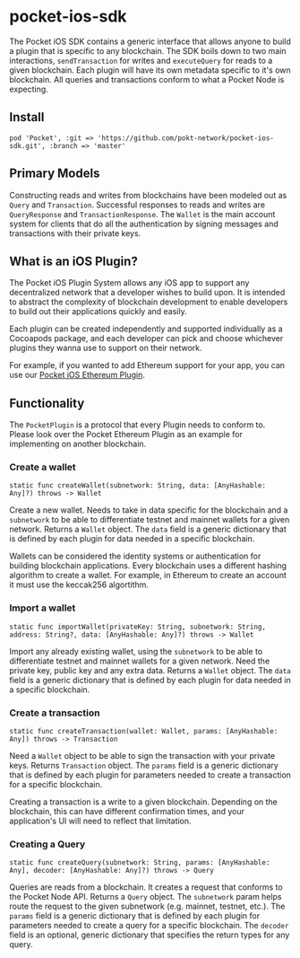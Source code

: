 # pocket-ios-sdk
The Pocket iOS SDK contains a generic interface that allows anyone to build a plugin that is specific to any blockchain. The SDK boils down to two main interactions, `sendTransaction`  for writes and `executeQuery` for reads to a given blockchain.  Each plugin will have its own metadata specific to it's own blockchain. All queries and transactions conform to what a Pocket Node is expecting. 

## Install

`pod 'Pocket', :git => 'https://github.com/pokt-network/pocket-ios-sdk.git', :branch => 'master'`

## Primary Models

Constructing reads and writes from blockchains have been modeled out as `Query` and `Transaction`. Successful responses to reads and writes are `QueryResponse` and  `TransactionResponse`. The `Wallet` is the main account system for clients that do all the authentication by signing messages and transactions with their private keys.

## What is an iOS Plugin?

The Pocket iOS Plugin System allows any iOS app to support any decentralized network that a developer wishes to build upon. It is intended to abstract the complexity of blockchain development to enable developers to build out their applications quickly and easily.

Each plugin can be created independently and supported individually as a Cocoapods package, and each developer can pick and choose whichever plugins they wanna use to support on their network.

For example, if you wanted to add Ethereum support for your app, you can use our [Pocket iOS Ethereum Plugin](https://github.com/pokt-network/pocket-ios-eth).

## Functionality 

The `PocketPlugin` is a protocol that every Plugin needs to conform to. Please look over the Pocket Ethereum Plugin as an example for implementing on another blockchain.

### Create a wallet

`static func createWallet(subnetwork: String, data: [AnyHashable: Any]?) throws -> Wallet`

Create a new wallet. Needs to take in data specific for the blockchain and a `subnetwork` to be able to differentiate testnet and mainnet wallets for a given network. Returns a `Wallet` object. The `data` field is a generic dictionary that is defined by each plugin for data needed in a specific blockchain. 

Wallets can be considered the identity systems or authentication for building blockchain applications. Every blockchain uses a different hashing algorithm to create a wallet. For example, in Ethereum to create an account it must use the keccak256 algortithm.

### Import a wallet

`static func importWallet(privateKey: String, subnetwork: String, address: String?, data: [AnyHashable: Any]?) throws -> Wallet`

Import any already existing wallet, using the `subnetwork` to be able to differentiate testnet and mainnet wallets for a given network. Need the private key, public key and any extra data. Returns a `Wallet` object. The `data` field is a generic dictionary that is defined by each plugin for data needed in a specific blockchain.

### Create a transaction

`static func createTransaction(wallet: Wallet, params: [AnyHashable: Any]) throws -> Transaction`

Need a `Wallet` object to be able to sign the transaction with your private keys. Returns `Transaction` object. The `params` field is a generic dictionary that is defined by each plugin for parameters needed to create a transaction for a specific blockchain.

Creating a transaction is a write to a given blockchain. Depending on the blockchain, this can have different confirmation times, and your application's UI will need to reflect that limitation.  

### Creating a Query

`static func createQuery(subnetwork: String, params: [AnyHashable: Any], decoder: [AnyHashable: Any]?) throws -> Query`

Queries are reads from a blockchain. It creates a request that conforms to the Pocket Node API. Returns a `Query` object. The `subnetwork` param helps route the request to the given subnetwork (e.g. mainnet, testnet, etc.). The `params` field is a generic dictionary that is defined by each plugin for parameters needed to create a query for a specific blockchain. The `decoder` field is an optional, generic dictionary that specifies the return types for any query.
